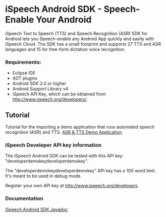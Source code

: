 # iSpeech Android SDK - Speech-Enable Your Android

iSpeech Text to Speech (TTS) and Speech Recognition (ASR) SDK for Android lets you Speech-enable any Android App quickly and easily with iSpeech Cloud. The SDK has a small footprint and supports 27 TTS and ASR languages and 15 for free-form dictation voice recognition.

### Requirements: 

  - Eclipse IDE
  - ADT plugins
  - Android SDK 2.0 or higher
  - Android Support Library v4
  - iSpeech API Key, which can be obtained from http://www.ispeech.org/developers/.

## Tutorial
 Tutorial for the importing a demo application that runs automated speech recognition (ASR) and TTS.
 [ASR & TTS Demo Application](Instructions/fulldemo.html "ASR & TTS Demo Application") 

### iSpeech Developer API key information

The iSpeech Android SDK can be tested with this API key: "developerdemokeydeveloperdemokey". 

The "developerdemokeydeveloperdemokey" API key has a 100 word limit. It's meant to be used in debug mode. 

Register your own API key at http://www.ispeech.org/developers. 

### Documentation

 [iSpeech Android SDK Javadoc](Documentation/index.html "iSpeech Android SDK Javadoc") 
 
